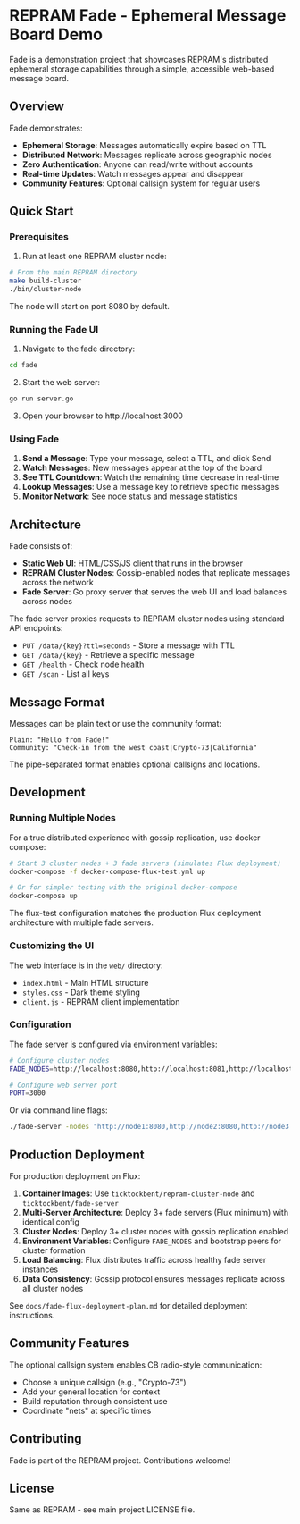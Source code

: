 # REPRAM Fade - Ephemeral Message Board Demo

Fade is a demonstration project that showcases REPRAM's distributed ephemeral storage capabilities through a simple, accessible web-based message board.

## Overview

Fade demonstrates:
- **Ephemeral Storage**: Messages automatically expire based on TTL
- **Distributed Network**: Messages replicate across geographic nodes
- **Zero Authentication**: Anyone can read/write without accounts
- **Real-time Updates**: Watch messages appear and disappear
- **Community Features**: Optional callsign system for regular users

## Quick Start

### Prerequisites

1. Run at least one REPRAM cluster node:
```bash
# From the main REPRAM directory
make build-cluster
./bin/cluster-node
```

The node will start on port 8080 by default.

### Running the Fade UI

1. Navigate to the fade directory:
```bash
cd fade
```

2. Start the web server:
```bash
go run server.go
```

3. Open your browser to http://localhost:3000

### Using Fade

1. **Send a Message**: Type your message, select a TTL, and click Send
2. **Watch Messages**: New messages appear at the top of the board
3. **See TTL Countdown**: Watch the remaining time decrease in real-time
4. **Lookup Messages**: Use a message key to retrieve specific messages
5. **Monitor Network**: See node status and message statistics

## Architecture

Fade consists of:
- **Static Web UI**: HTML/CSS/JS client that runs in the browser
- **REPRAM Cluster Nodes**: Gossip-enabled nodes that replicate messages across the network
- **Fade Server**: Go proxy server that serves the web UI and load balances across nodes

The fade server proxies requests to REPRAM cluster nodes using standard API endpoints:
- `PUT /data/{key}?ttl=seconds` - Store a message with TTL
- `GET /data/{key}` - Retrieve a specific message
- `GET /health` - Check node health
- `GET /scan` - List all keys

## Message Format

Messages can be plain text or use the community format:
```
Plain: "Hello from Fade!"
Community: "Check-in from the west coast|Crypto-73|California"
```

The pipe-separated format enables optional callsigns and locations.

## Development

### Running Multiple Nodes

For a true distributed experience with gossip replication, use docker compose:

```bash
# Start 3 cluster nodes + 3 fade servers (simulates Flux deployment)
docker-compose -f docker-compose-flux-test.yml up

# Or for simpler testing with the original docker-compose
docker-compose up
```

The flux-test configuration matches the production Flux deployment architecture with multiple fade servers.

### Customizing the UI

The web interface is in the `web/` directory:
- `index.html` - Main HTML structure
- `styles.css` - Dark theme styling
- `client.js` - REPRAM client implementation

### Configuration

The fade server is configured via environment variables:
```bash
# Configure cluster nodes
FADE_NODES=http://localhost:8080,http://localhost:8081,http://localhost:8082

# Configure web server port
PORT=3000
```

Or via command line flags:
```bash
./fade-server -nodes "http://node1:8080,http://node2:8080,http://node3:8080" -port 3000
```

## Production Deployment

For production deployment on Flux:

1. **Container Images**: Use `ticktockbent/repram-cluster-node` and `ticktockbent/fade-server`
2. **Multi-Server Architecture**: Deploy 3+ fade servers (Flux minimum) with identical config
3. **Cluster Nodes**: Deploy 3+ cluster nodes with gossip replication enabled
4. **Environment Variables**: Configure `FADE_NODES` and bootstrap peers for cluster formation
5. **Load Balancing**: Flux distributes traffic across healthy fade server instances
6. **Data Consistency**: Gossip protocol ensures messages replicate across all cluster nodes

See `docs/fade-flux-deployment-plan.md` for detailed deployment instructions.

## Community Features

The optional callsign system enables CB radio-style communication:
- Choose a unique callsign (e.g., "Crypto-73")
- Add your general location for context
- Build reputation through consistent use
- Coordinate "nets" at specific times

## Contributing

Fade is part of the REPRAM project. Contributions welcome!

## License

Same as REPRAM - see main project LICENSE file.